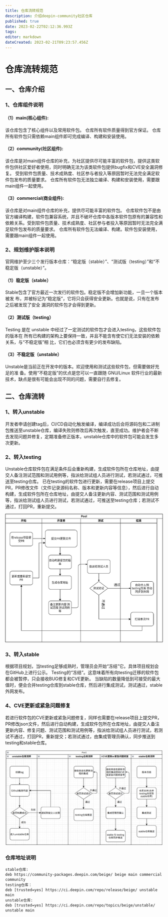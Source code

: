 ```yaml
---
title: 仓库流转规范
description: 介绍deepin-community社区仓库
published: true
date: 2023-02-22T02:12:36.993Z
tags: 
editor: markdown
dateCreated: 2023-02-21T09:23:57.456Z
---
```


# 仓库流转规范
## 一、仓库介绍
### 1、仓库组件说明
####   （1）main(核心组件):
该仓库包含了核心组件以及常用软件包。
仓库所有软件质量得到官方保证。
仓库所有软件包只需依赖main组件即可完成编译、构建和安装使用。
####   （2）community(社区组件):
该仓库是对main组件仓库的补充，为社区提供尽可能丰富的软件包，提供这类软件包供社区爱好者使用，同时明确无法为该类软件包提供bugfix和CVE安全漏洞修复。
受到软件包质量、技术成熟度、社区参与者投入等原因暂时无法完全满足软件包发布的质量要求。
仓库所有软件包无法独立编译、构建和安装使用，需要跟main组件一起使用。
####   （3）commercial(商业组件):
该仓库是对main组件仓库的补充，提供尽可能丰富的软件包。
仓库软件包不是由官方编译构建，软件包兼容系统，并且不破坏仓库中各版本软件包原有的兼容性和依赖关系。受到软件包质量、技术成熟度、社区参与者投入等原因暂时无法完全满足软件包发布的质量要求。
仓库所有软件包无法编译、构建。软件包安装使用，需要跟main组件一起使用。

### 2、规划维护版本说明
 官网维护至少三个发行版本仓库：“稳定版（stable）”、“测试版（testing）”和“不稳定版（unstable）”。
####    （1）稳定版（stable）
Stable包含了官方最近一次发行的软件包。稳定版不会增加新功能，一旦一个版本被发
布，并被标记为“稳定版”，它将只会获得安全更新。也就是说，只有在发布之后被发现了安全
漏洞的软件包才会得到更新。
####    （2）测试版（testing）
Testing 是在 unstable 中经过了一定测试的软件包才会进入testing，这些软件包的版本在
所有已构建的架构上要保持一致，并且不能含有使它们无法安装的依赖关系，与“不稳定版”相
比，它们也必须含有更少的发布缺陷。
####    （3）不稳定版（unstable）
Unstable是当前正在开发中的版本。欢迎使用和测试这些软件包，但需要做好充足的准
备。使用“不稳定版”的优点是您可以一直跟随 GNU/Linux 软件行业的最新技术，缺点是很有可能会出现不同的问题，需要自行去修复。

## 二、仓库流转
### 1、转入unstable
开发者申请创建tag后，CI/CD自动化触发编译，编译成功后会将源码包和二进制包推送至unstable仓库，编译失败则修改后再次触发，直至成功。维护者会不断去发现问题并修复，定期准备修正版本，unstable仓库中的软件包可能会发生多次更新。

### 2、转入testing
  Unstable仓库软件包在满足条件后会重新构建，生成软件包所在仓库地址，由提交人备注测试范围和测试用例等，指派给测试组人员进行测试，若测试通过，可推送至testing仓库。
  已在testing的软件包进行更新，需要在release项目上提交PR，PR修改文件（文件记录源码名称、版本和更新内容等信息），然后进行自动构建，生成软件包所在仓库地址，由提交人备注更新内容、测试范围和测试用例等，指派给测试组人员进行测试，若测试通过，可推送至testing仓库；若测试不通过，打回PR，重新提交。
  
  ![1111_(1).png](/开发者指南/1111_(1).png)
  
### 3、转入stable
根据项目规划，当testing足够成熟时，管理员会开始“冻结”它。具体项目规划会在GitHub上进行公示。
Testing的“冻结”。这意味着所有向testing迁移的软件包都会被暂停，只会接收BUG修复和CVE更新。
当缺陷的数量降低到可接受的最大值时，便会合并testing仓库到stable仓库，然后进行集成测试，测试通过，stable外网发布。

### 4、CVE更新或紧急问题修复
若进行软件包的CVE更新或紧急问题修复，同样也需要在release项目上提交PR，PR修改json文件，然后进行自动构建，生成软件包所在仓库地址，由提交人备注更新内容、修复问题、测试范围和测试用例等，指派给测试组人员进行测试，若测试不通过，打回PR，重新提交；若测试通过，由集成管理员确认，同步推送到testing和stable仓库。

![image_(1).png](/开发者指南/image_(1).png)


### 仓库地址说明
```plain
stable仓库:
deb https://community-packages.deepin.com/beige/ beige main commercial community
testing仓库：
deb [trusted=yes] https://ci.deepin.com/repo/release/beige/ unstable main 
unstable仓库:
deb [trusted=yes] https://ci.deepin.com/repo/topics/beige/unstable/ unstable main 
```